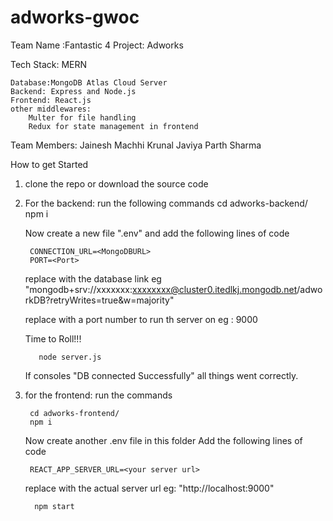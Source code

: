 # adworks-gwoc


Team Name :Fantastic 4
Project: Adworks

Tech Stack: MERN

	Database:MongoDB Atlas Cloud Server
	Backend: Express and Node.js
	Frontend: React.js
	other middlewares: 
		Multer for file handling
		Redux for state management in frontend
    
   Team Members:
    Jainesh Machhi
    Krunal Javiya
    Parth Sharma
    
  How to get Started 
  1) clone the repo or download the source code
  2) For the backend:
      run the following commands
        cd adworks-backend/
        npm i
      
      Now create a new file ".env" and add the following lines of code
         
          CONNECTION_URL=<MongoDBURL>
          PORT=<Port>
          
      replace <MongoDBURL> with the database link eg "mongodb+srv://xxxxxxx:xxxxxxxx@cluster0.itedlkj.mongodb.net/adworkDB?retryWrites=true&w=majority"
	
      replace <Port> with a port number to run th server on eg : 9000
     
      Time to Roll!!!
	
    		node server.js 
	
      If consoles "DB connected Successfully" all things went correctly.
  3) for the frontend:
      run the commands
	
          cd adworks-frontend/
          npm i
	
      Now create another .env file in this folder
      Add the following lines of code
	
          REACT_APP_SERVER_URL=<your server url>
          
     replace <your server url> with the actual server url eg: "http://localhost:9000"
	
      	   npm start 
	
